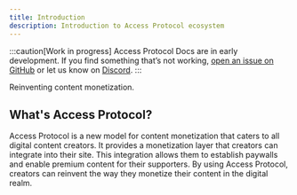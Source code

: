 ```yaml
---
title: Introduction
description: Introduction to Access Protocol ecosystem
---
```


:::caution[Work in progress]
Access Protocol Docs are in early development.
If you find something that’s not working, [open an issue on GitHub](https://github.com/Access-Labs-Inc/docs/issues/new/choose) or let us know on [Discord](https://discord.gg/access-protocol-1001837380044587118).
:::


Reinventing content monetization.

## What's Access Protocol?

Access Protocol is a new model for content monetization that caters to all digital content creators.
It provides a monetization layer that creators can integrate into their site.
This integration allows them to establish paywalls and enable premium content for their supporters.
By using Access Protocol, creators can reinvent the way they monetize their content in the digital realm.
